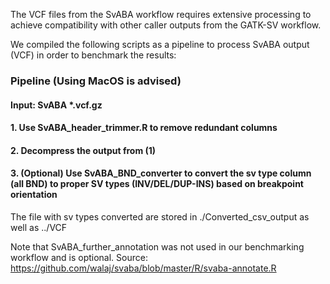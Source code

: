 The VCF files from the SvABA workflow requires extensive processing to achieve compatibility with other caller outputs from the GATK-SV workflow.

We compiled the following scripts as a pipeline to process SvABA output (VCF) in order to benchmark the results:

### Pipeline (Using MacOS is advised)
#### Input: SvABA *.vcf.gz
#### 1. Use SvABA_header_trimmer.R to remove redundant columns
#### 2. Decompress the output from (1)
#### 3. (Optional) Use SvABA_BND_converter to convert the sv type column (all BND) to proper SV types (INV/DEL/DUP-INS) based on breakpoint orientation
 
The file with sv types converted are stored in ./Converted_csv_output as well as ../VCF

Note that SvABA_further_annotation was not used in our benchmarking workflow and is optional. Source: https://github.com/walaj/svaba/blob/master/R/svaba-annotate.R